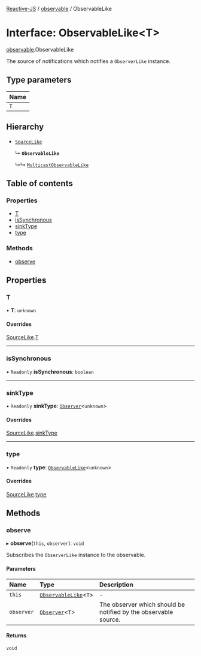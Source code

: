[Reactive-JS](../README.md) / [observable](../modules/observable.md) / ObservableLike

# Interface: ObservableLike<T\>

[observable](../modules/observable.md).ObservableLike

The source of notifications which notifies a `ObserverLike` instance.

## Type parameters

| Name |
| :------ |
| `T` |

## Hierarchy

- [`SourceLike`](sink.SourceLike.md)

  ↳ **`ObservableLike`**

  ↳↳ [`MulticastObservableLike`](observable.MulticastObservableLike.md)

## Table of contents

### Properties

- [T](observable.ObservableLike.md#t)
- [isSynchronous](observable.ObservableLike.md#issynchronous)
- [sinkType](observable.ObservableLike.md#sinktype)
- [type](observable.ObservableLike.md#type)

### Methods

- [observe](observable.ObservableLike.md#observe)

## Properties

### T

• **T**: `unknown`

#### Overrides

[SourceLike](sink.SourceLike.md).[T](sink.SourceLike.md#t)

___

### isSynchronous

• `Readonly` **isSynchronous**: `boolean`

___

### sinkType

• `Readonly` **sinkType**: [`Observer`](../classes/observable.Observer.md)<`unknown`\>

#### Overrides

[SourceLike](sink.SourceLike.md).[sinkType](sink.SourceLike.md#sinktype)

___

### type

• `Readonly` **type**: [`ObservableLike`](observable.ObservableLike.md)<`unknown`\>

#### Overrides

[SourceLike](sink.SourceLike.md).[type](sink.SourceLike.md#type)

## Methods

### observe

▸ **observe**(`this`, `observer`): `void`

Subscribes the `ObserverLike` instance to the observable.

#### Parameters

| Name | Type | Description |
| :------ | :------ | :------ |
| `this` | [`ObservableLike`](observable.ObservableLike.md)<`T`\> | - |
| `observer` | [`Observer`](../classes/observable.Observer.md)<`T`\> | The observer which should be notified by the observable source. |

#### Returns

`void`
